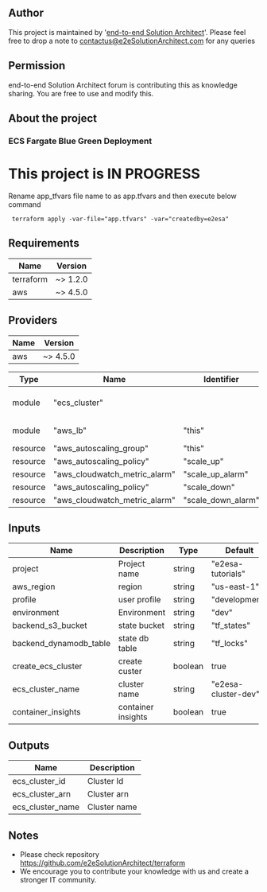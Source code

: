
## Author
This project is maintained by '[end-to-end Solution Architect](https://e2esolutionarchitect.com/)'. Please feel free to drop a note to contactus@e2eSolutionArchitect.com for any queries

## Permission
end-to-end Solution Architect forum is contributing this as knowledge sharing. You are free to use and modify this.

## About the project
### ECS Fargate Blue Green Deployment

# This project is IN PROGRESS

Rename app_tfvars file name to as app.tfvars and then execute  below command
```
 terraform apply -var-file="app.tfvars" -var="createdby=e2esa"
```

## Requirements

| Name  | Version |
| ------ | ------- |
| terraform | ~> 1.2.0 |
| aws | ~> 4.5.0 |

## Providers

| Name  | Version |
| ------ | ------- |
| aws | ~> 4.5.0 |


| Type  | Name | Identifier | Source |
| ------ | ------- | ------ | ------- |
| module | "ecs_cluster" |  | "../../modules/e2esa-module-aws-ecs-cluster", main.tf |
| module | "aws_lb" | "this" | e2esa-module-aws-elb,main.tf |
| resource | "aws_autoscaling_group" | "this" | autoscaling.tf |
| resource | "aws_autoscaling_policy" | "scale_up" | autoscaling.tf |
| resource | "aws_cloudwatch_metric_alarm" | "scale_up_alarm" | autoscaling.tf |
| resource | "aws_autoscaling_policy" | "scale_down" | autoscaling.tf |
| resource | "aws_cloudwatch_metric_alarm" | "scale_down_alarm" | autoscaling.tf |

## Inputs

| Name  | Description | Type | Default | Required |
| ------ | ------- | ------ | ------- | ------- |
| project | Project name  | string  | "e2esa-tutorials" | true | 
| aws_region | region  | string | "us-east-1" | true | 
| profile | user profile | string | "development" | true | 
| environment | Environment | string  | "dev" | true | 
| backend_s3_bucket | state bucket | string | "tf_states" | true | 
| backend_dynamodb_table | state db table | string | "tf_locks" | true | 
| create_ecs_cluster | create custer | boolean | true | true | 
| ecs_cluster_name | cluster name  | string |"e2esa-cluster-dev"  | true | 
| container_insights | container insights | boolean | true | true | 

## Outputs
| Name  | Description | 
| ------ | ------- |
| ecs_cluster_id | Cluster Id  | 
| ecs_cluster_arn | Cluster arn |
| ecs_cluster_name | Cluster name |


## Notes
- Please check repository https://github.com/e2eSolutionArchitect/terraform
- We encourage you to contribute your knowledge with us and create a stronger IT community.
